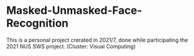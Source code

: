 # Masked-Unmasked-Face-Recognition
This is a personal project crerated in 2021/7, done while participating the 2021 NUS SWS project. (Cluster: Visual Computing)
